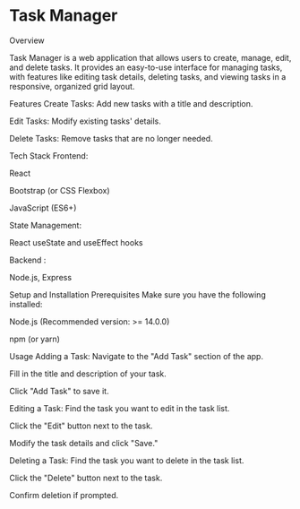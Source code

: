 <h1>Task Manager</h1>
Overview

Task Manager is a web application that allows users to create, manage, edit, and delete tasks. It provides an easy-to-use interface for managing tasks, with features like editing task details, deleting tasks, and viewing tasks in a responsive, organized grid layout.

Features
Create Tasks: Add new tasks with a title and description.

Edit Tasks: Modify existing tasks' details.

Delete Tasks: Remove tasks that are no longer needed.

Tech Stack
Frontend:

React

Bootstrap (or CSS Flexbox)

JavaScript (ES6+)

State Management:

React useState and useEffect hooks

Backend :

 Node.js, Express

Setup and Installation
Prerequisites
Make sure you have the following installed:

Node.js (Recommended version: >= 14.0.0)

npm (or yarn)


Usage
Adding a Task:
Navigate to the "Add Task" section of the app.

Fill in the title and description of your task.

Click "Add Task" to save it.

Editing a Task:
Find the task you want to edit in the task list.

Click the "Edit" button next to the task.

Modify the task details and click "Save."

Deleting a Task:
Find the task you want to delete in the task list.

Click the "Delete" button next to the task.

Confirm deletion if prompted.


